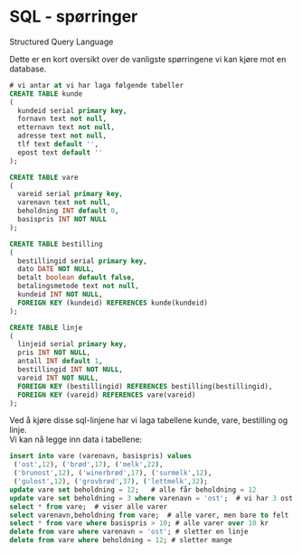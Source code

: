# SQL - spørringer

Structured Query Language

Dette er en kort oversikt over de vanligste spørringene vi kan kjøre mot en database.

```sql
# vi antar at vi har laga følgende tabeller
CREATE TABLE kunde
(
  kundeid serial primary key,
  fornavn text not null,
  etternavn text not null,
  adresse text not null,
  tlf text default '',
  epost text default ''
);

CREATE TABLE vare
(
  vareid serial primary key,
  varenavn text not null,
  beholdning INT default 0,
  basispris INT NOT NULL
);

CREATE TABLE bestilling
(
  bestillingid serial primary key,
  dato DATE NOT NULL,
  betalt boolean default false,
  betalingsmetode text not null,
  kundeid INT NOT NULL,
  FOREIGN KEY (kundeid) REFERENCES kunde(kundeid)
);

CREATE TABLE linje
(
  linjeid serial primary key,
  pris INT NOT NULL,
  antall INT default 1,
  bestillingid INT NOT NULL,
  vareid INT NOT NULL,
  FOREIGN KEY (bestillingid) REFERENCES bestilling(bestillingid),
  FOREIGN KEY (vareid) REFERENCES vare(vareid)
);
```

Ved å kjøre disse sql-linjene har vi laga tabellene kunde, vare, bestilling og linje.  
Vi kan nå legge inn data i tabellene:

```sql
insert into vare (varenavn, basispris) values 
 ('ost',12), ('brød',17), ('melk',22),
 ('brunost',12), ('winerbrød',17), ('surmelk',12),
 ('gulost',12), ('grovbrød',37), ('lettmelk',32);
update vare set beholdning = 12;   # alle får beholdning = 12
update vare set beholdning = 3 where varenavn = 'ost';  # vi har 3 ost
select * from vare;  # viser alle varer
select varenavn,beholdning from vare;  # alle varer, men bare to felt
select * from vare where basispris > 10; # alle varer over 10 kr
delete from vare where varenavn = 'ost'; # sletter en linje
delete from vare where beholdning = 12; # sletter mange

```

